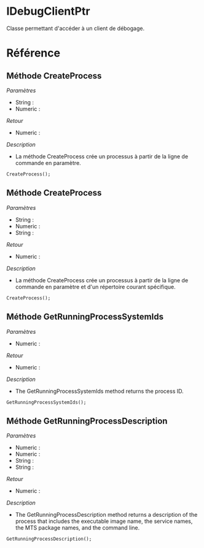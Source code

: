 # IDebugClientPtr
 Classe permettant d'accéder à un client de débogage. 

# Référence
## Méthode CreateProcess
*Paramètres*
* String : 
* Numeric : 

*Retour*
* Numeric : 

*Description*
*  La méthode CreateProcess crée un processus à partir de la ligne de commande en paramètre.
```
CreateProcess();
```

## Méthode CreateProcess
*Paramètres*
* String : 
* Numeric : 
* String : 

*Retour*
* Numeric : 

*Description*
*  La méthode CreateProcess crée un processus à partir de la ligne de commande en paramètre et d'un répertoire courant spécifique.
```
CreateProcess();
```

## Méthode GetRunningProcessSystemIds
*Paramètres*
* Numeric : 

*Retour*
* Numeric : 

*Description*
*  The GetRunningProcessSystemIds method returns the process ID.
```
GetRunningProcessSystemIds();
```

## Méthode GetRunningProcessDescription
*Paramètres*
* Numeric : 
* Numeric : 
* String : 
* String : 

*Retour*
* Numeric : 

*Description*
*  The GetRunningProcessDescription method returns a description of the process that includes the executable image name, the service names, the MTS package names, and the command line.
```
GetRunningProcessDescription();
```
